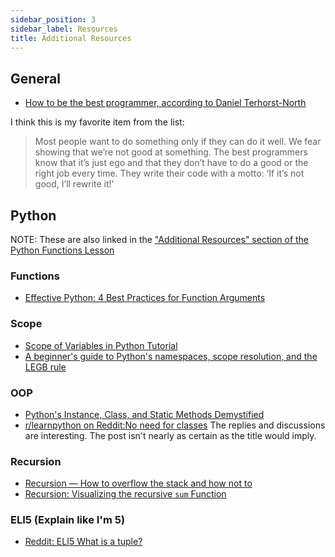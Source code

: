 ```yaml
---
sidebar_position: 3
sidebar_label: Resources
title: Additional Resources
---
```


## General

- [How to be the best programmer, according to Daniel Terhorst-North](https://shiftmag.dev/the-best-programmer-daniel-terhorst-north-3526/)

I think this is my favorite item from the list:

> Most people want to do something only if they can do it well. We fear showing that we’re not good at something. The best programmers know that it’s just ego and that they don’t have to do a good or the right job every time. They write their code with a motto: ‘If it’s not good, I’ll rewrite it!’

## Python

NOTE: These are also linked in the ["Additional Resources" section of the Python Functions Lesson](/docs/lessons/solving-problems-using-code-python/python-functions#additional-resources)

### Functions

- [Effective Python: 4 Best Practices for Function Arguments](http://www.informit.com/articles/article.aspx?p=2314818)

### Scope

- [Scope of Variables in Python Tutorial](https://www.datacamp.com/community/tutorials/scope-of-variables-python)
- [A beginner's guide to Python's namespaces, scope resolution, and the LEGB rule](https://sebastianraschka.com/Articles/2014_python_scope_and_namespaces.html)

### OOP

- [Python's Instance, Class, and Static Methods Demystified](https://realpython.com/instance-class-and-static-methods-demystified/)
- [r/learnpython on Reddit:No need for classes](https://www.reddit.com/r/learnpython/comments/1309i1n/no_need_for_classes/)
   The replies and discussions are interesting. The post isn't nearly as certain as the title would imply.

### Recursion

- [Recursion — How to overflow the stack and how not to](https://medium.com/@vijeshsalian/recursion-how-to-overflow-the-stack-and-how-not-to-b9dcffdfab27)
- [Recursion: Visualizing the recursive `sum` Function](https://alvinalexander.com/scala/fp-book/recursion-visualizing-sum-function)

### ELI5 (Explain like I'm 5)

- [Reddit: ELI5 What is a tuple?](https://www.reddit.com/r/learnprogramming/comments/1pz5aa/eli5_what_is_a_tuple_learning_to_program_in_python/)
